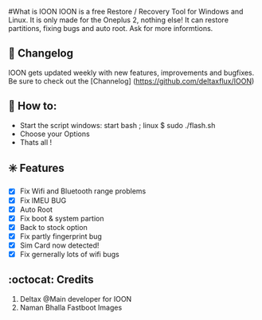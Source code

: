 #What is IOON
IOON is a free Restore / Recovery Tool for Windows and Linux. It is only made for the Oneplus 2, nothing else! It can restore partitions, fixing bugs and auto root. Ask for more informtions.

## :scroll: Changelog
IOON gets updated weekly with new features, improvements and bugfixes. 
Be sure to check out the [Channelog] (https://github.com/deltaxflux/IOON)


## :book: How to:

* Start the script windows: start bash ; linux $ sudo ./flash.sh
* Choose your Options
* Thats all !


##  :eight_spoked_asterisk: Features 
- [x] Fix Wifi and Bluetooth range problems 
- [x] Fix IMEU BUG
- [x] Auto Root  
- [x] Fix boot & system partion 
- [x] Back to stock option 
- [x] Fix partly fingerprint bug 
- [x] Sim Card now detected!
- [x] Fix gernerally lots of wifi bugs

## :octocat: Credits
1. Deltax @Main developer for IOON 
2. Naman Bhalla Fastboot Images

